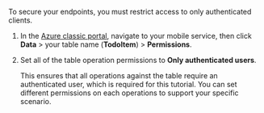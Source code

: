 
To secure your endpoints, you must restrict access to only authenticated clients. 

1. In the [Azure classic portal](https://manage.windowsazure.com/), navigate to your mobile service, then click  **Data** > your table name (**TodoItem**) > **Permissions**. 

2. Set all of the table operation permissions to **Only authenticated users**. 

     This ensures that all operations against the table require an authenticated user, which is required for this tutorial. You can set different permissions on each operations to support your specific scenario.  

